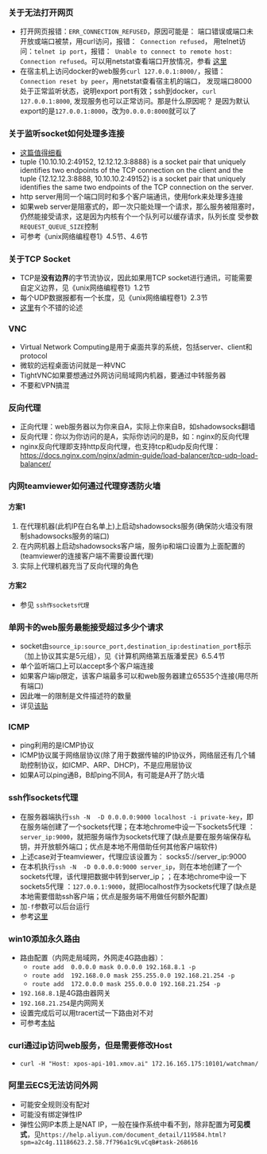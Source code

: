 ### 关于无法打开网页
* 打开网页报错：`ERR_CONNECTION_REFUSED`，原因可能是： 端口错误或端口未开放或端口被禁，用curl访问，报错：` Connection refused`，
用telnet访问：`telnet ip port`，报错：` Unable to connect to remote host: Connection refused`。可以用netstat查看端口开放情况，参看
[这里](https://serverfault.com/a/725263/267349)
* 在宿主机上访问docker的web服务`curl 127.0.0.1:8000/`，报错：`Connection reset by peer`，用netstat查看宿主机的端口，
发现端口8000处于正常监听状态，说明export port有效；ssh到docker，`curl 127.0.0.1:8000`, 发现服务也可以正常访问。那是什么原因呢？
是因为默认export的是`127.0.0.1:8000`，改为`0.0.0.0:8000`就可以了

### 关于监听socket如何处理多连接
* [这篇值得细看](https://ruslanspivak.com/lsbaws-part3/)
* tuple {10.10.10.2:49152, 12.12.12.3:8888} is a socket pair that uniquely identifies two endpoints of the TCP 
connection on the client and the tuple {12.12.12.3:8888, 10.10.10.2:49152} is a socket pair that uniquely identifies 
the same two endpoints of the TCP connection on the server.
* http server用同一个端口同时和多个客户端通讯，使用fork来处理多连接
* 如果web server是阻塞式的，即一次只能处理一个请求，那么服务被阻塞时，仍然能接受请求，这是因为内核有个一个队列可以缓存请求，队列长度
受参数`REQUEST_QUEUE_SIZE`控制
* 可参考《unix网络编程卷1》4.5节、4.6节

### 关于TCP Socket
* TCP是**没有边界**的字节流协议，因此如果用TCP socket进行通讯，可能需要自定义边界，见《unix网络编程卷1》1.2节
* 每个UDP数据报都有一个长度，见《unix网络编程卷1》2.3节
* [这里](https://stackoverflow.com/a/2862176/2272451)有个不错的论述

### VNC
*  Virtual Network Computing是用于桌面共享的系统，包括server、client和protocol
*  微软的远程桌面访问就是一种VNC
*  TightVNC如果要想通过外网访问局域网内机器，要通过中转服务器
*  不要和VPN搞混

### 反向代理
* 正向代理：web服务器以为你来自A，实际上你来自B，如shadowsocks翻墙
* 反向代理：你以为你访问的是A，实际你访问的是B，如：nginx的反向代理
* nginx反向代理即支持http反向代理，也支持tcp和udp反向代理：https://docs.nginx.com/nginx/admin-guide/load-balancer/tcp-udp-load-balancer/

### 内网teamviewer如何通过代理穿透防火墙
#### 方案1
 1. 在代理机器(此机IP在白名单上)上启动shadowsocks服务(确保防火墙没有限制shadowsocks服务的端口)
 2. 在内网机器上启动shadowsocks客户端，服务ip和端口设置为上面配置的(teamviewer的连接客户端不需要设置代理)
 3. 实际上代理机器充当了反向代理的角色
 
#### 方案2
 * 参见 `ssh作sockets代理`
 
### 单网卡的web服务最能接受超过多少个请求
 * socket由`source_ip:source_port,destination_ip:destination_port`标示（加上协议其实是5元组），见《计算机网络第五版潘爱民》6.5.4节
 * 单个监听端口上可以accept多个客户端连接
 * 如果客户端ip限定，该客户端最多可以和web服务器建立65535个连接(用尽所有端口)
 * 因此唯一的限制是文件描述符的数量
 * 详见[该贴](https://stackoverflow.com/a/2332756/2272451)
 
### ICMP
 * ping利用的是ICMP协议
 * ICMP协议属于网络层协议(除了用于数据传输的IP协议外，网络层还有几个辅助控制协议，如ICMP、ARP、DHCP)，不是应用层协议
 * 如果A可以ping通B，B却ping不同A，有可能是A开了防火墙
 
### ssh作sockets代理
 * 在服务器端执行`ssh -N  -D 0.0.0.0:9000 localhost -i private-key`，即在服务端创建了一个sockets代理；在本地chrome中设一下sockets5代理
 ：`server_ip:9000`，就把服务端作为sockets代理了(缺点是要在服务端保存私钥，并开放额外端口；优点是本地不用借助任何其他客户端软件)
 * 上述case对于teamviewer，代理应该设置为： socks5://server_ip:9000
 * 在本机执行`ssh -N  -D 0.0.0.0:9000 server_ip`，则在本地创建了一个sockets代理，该代理把数据中转到server_ip；；在本地chrome中设一下sockets5代理
 ：`127.0.0.1:9000`，就把localhost作为sockets代理了(缺点是本地需要借助ssh客户端；优点是服务端不用做任何额外配置)
 * 加`-f`参数可以后台运行
 * 参考[这里](https://catonmat.net/linux-socks5-proxy)
 
### win10添加永久路由
* 路由配置（内网走局域网，外网走4G路由器）：
  * `route add  0.0.0.0 mask 0.0.0.0 192.168.8.1 -p`
  * `route add  192.168.0.0 mask 255.255.0.0 192.168.21.254 -p`
  * `route add  172.0.0.0 mask 255.0.0.0 192.168.21.254 -p`
* `192.168.8.1`是4G路由器网关
* `192.168.21.254`是内网网关
* 设置完成后可以用tracert试一下路由对不对
* 可参考[本帖](https://www.cnblogs.com/lightnear/archive/2013/02/03/2890835.html)

### curl通过ip访问web服务，但是需要修改Host
* `curl -H "Host: xpos-api-101.xmov.ai" 172.16.165.175:10101/watchman/`

### 阿里云ECS无法访问外网
* 可能安全规则没有配对
* 可能没有绑定弹性IP
* 弹性公网IP本质上是NAT IP，一般在操作系统中看不到，除非配置为**可见模式**，见`https://help.aliyun.com/document_detail/119584.html?spm=a2c4g.11186623.2.58.7f796a1c9LvCqB#task-268616`